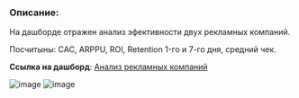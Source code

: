 ### Описание:
На дашборде отражен анализ эфективности двух рекламных компаний. 

Посчитыны: CAC, ARPPU, ROI, Retention 1-го и 7-го дня, средний чек.

**Ссылка на дашборд**: [Анализ рекламных компаний](https://redash.public.karpov.courses/dashboards/2973--/ "Ссылка для просмотра Дашборда")

![image](https://github.com/bdi2503/SQL_works_online_grocery_store/assets/142053096/386ecaf3-a4a2-46cf-acd9-cc23ea82749b)
![image](https://github.com/bdi2503/SQL_works_online_grocery_store/assets/142053096/c6191dba-2e63-4e4b-ae86-7bff27c89b83)

